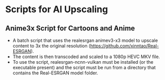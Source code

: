 # Scripts for AI Upscaling

## Anime3x Script for Cartoons and Anime
- A batch script that uses the realesrgan animev3-x3 model to upscale content to 3x the original resolution (https://github.com/xinntao/Real-ESRGAN).
- The content is then transcoded and scaled to a 1080p HEVC MKV file.
- To use the script, realesrgan-ncnn-vulkan must be installed (or the executable present) and the script must be run from a directory that contains the Real-ESRGAN model folder.
